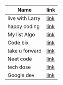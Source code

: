 Name | link |
------ | ------ |
live with Larry |[link](https://www.youtube.com/c/Algorithmist/playlists)
happy coding|[link](https://www.youtube.com/channel/UCnIYOzDChH7V8s5BqvjGSEQ/playlists)
My list Algo|[link](https://www.youtube.com/playlist?list=PL5Kqb3gUj-4Y4bQ9eh9-vVgrgm5le5Xow)
Code bix|[link](https://www.youtube.com/channel/UCZJRtZh8O6FKWH49YLapAbQ)
take u forward|[link](https://www.youtube.com/c/takeUforward/playlists)
Neet code|[link](https://www.youtube.com/c/NeetCode/playlists)
tech dose|[link](https://www.youtube.com/c/TECHDOSE4u/playlists)
Google dev|[link](https://www.youtube.com/channel/UCoINm6OonT9maYxOCDiXxkg/featured)


